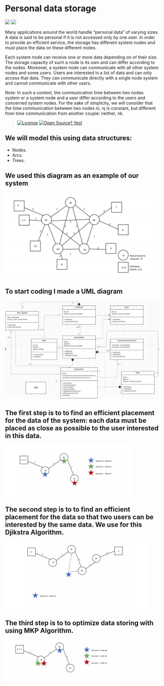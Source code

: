 # Personal data storage

![](https://forthebadge.com/images/badges/made-with-java.svg) ![](https://forthebadge.com/images/badges/built-with-love.svg)


Many applications around the world handle “personal data” of varying sizes. A data is said to be personal if it is not accessed only by one user. In order to provide an efficient service, the storage has different system nodes and must place the data on these different nodes.
    
Each system node can receive one or more data depending on of their size. The storage capacity of such a node is its own and can differ according to the nodes. Moreover, a system node can communicate with all other system nodes and some users.
Users are interested in a list of data and can only access that data. They can communicate directly with a single node system and cannot communicate with other users.

Note: In such a context, the communication time between two nodes system or a system node and a user differ according to the users and concerned system nodes. For the sake of simplicity, we will consider that the time communication between two nodes ni, nj is constant, but different from time communication from another couple: neither, nk.

> [![License](https://img.shields.io/badge/License-Apache%202.0-blue.svg)](https://opensource.org/licenses/Apache-2.0)  [![Open Source? Yes!](https://badgen.net/badge/Open%20Source%20%3F/Yes%21/blue?icon=github)](https://github.com/Naereen/badges/)
## We will model this using data structures: 
  * Nodes. 
  * Arcs.
  * Trees.

## We used this diagram as an example of our system
![](images/diagram1.PNG)

## To start coding I made a UML diagram
![](images/uml1.PNG)

## The first step is to to find an efficient placement for the data of the system: each data must be placed as close as possible to the user interested in this data.
![](images/figure1.PNG)

## The second step is to to find an efficient placement for the data so that two users can be interested by the same data. We use for this Djikstra Algorithm.
![](images/figure2.PNG)

## The third step is to to optimize data storing with using MKP Algorithm.
![](images/figure3.PNG)
